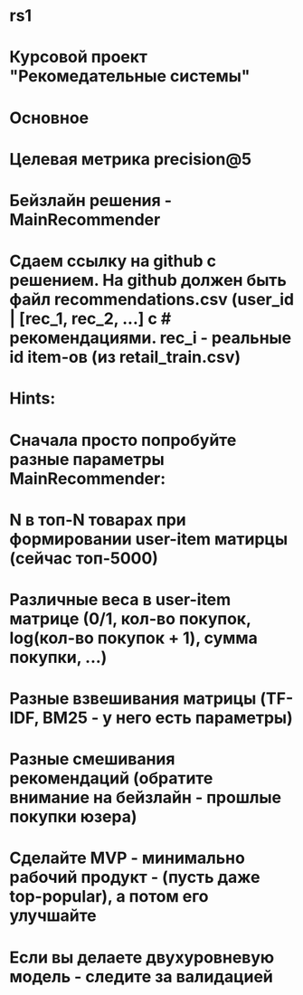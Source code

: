 # rs1
# Курсовой проект "Рекомедательные системы"
# Основное
# Целевая метрика precision@5
# Бейзлайн решения - MainRecommender
# Сдаем ссылку на github с решением. На github должен быть файл recommendations.csv (user_id | [rec_1, rec_2, ...] с # рекомендациями. rec_i - реальные id item-ов (из retail_train.csv)
# Hints:
# Сначала просто попробуйте разные параметры MainRecommender:
# N в топ-N товарах при формировании user-item матирцы (сейчас топ-5000)
# Различные веса в user-item матрице (0/1, кол-во покупок, log(кол-во покупок + 1), сумма покупки, ...)
# Разные взвешивания матрицы (TF-IDF, BM25 - у него есть параметры)
# Разные смешивания рекомендаций (обратите внимание на бейзлайн - прошлые покупки юзера)
# Сделайте MVP - минимально рабочий продукт - (пусть даже top-popular), а потом его улучшайте

# Если вы делаете двухуровневую модель - следите за валидацией
